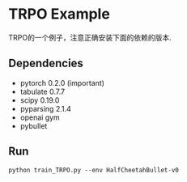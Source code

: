 # TRPO Example
TRPO的一个例子，注意正确安装下面的依赖的版本.

## Dependencies
* pytorch 0.2.0 (important)
* tabulate 0.7.7
* scipy 0.19.0
* pyparsing 2.1.4
* openai gym
* pybullet

## Run
```
python train_TRPO.py --env HalfCheetahBullet-v0
```
